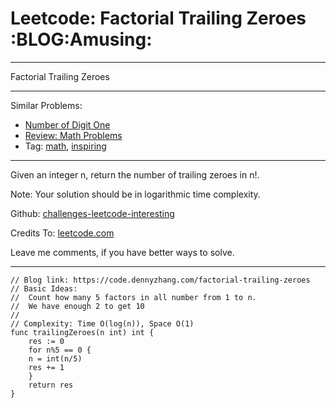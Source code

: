 
# Leetcode: Factorial Trailing Zeroes     :BLOG:Amusing:

---

Factorial Trailing Zeroes  

---

Similar Problems:  

-   [Number of Digit One](https://code.dennyzhang.com/number-of-digit-one)
-   [Review: Math Problems](https://code.dennyzhang.com/review-math)
-   Tag: [math](https://code.dennyzhang.com/tag/math), [inspiring](https://code.dennyzhang.com/tag/inspiring)

---

Given an integer n, return the number of trailing zeroes in n!.  

Note: Your solution should be in logarithmic time complexity.  

Github: [challenges-leetcode-interesting](https://github.com/DennyZhang/challenges-leetcode-interesting/tree/master/problems/factorial-trailing-zeroes)  

Credits To: [leetcode.com](https://leetcode.com/problems/factorial-trailing-zeroes/description/)  

Leave me comments, if you have better ways to solve.  

---

    // Blog link: https://code.dennyzhang.com/factorial-trailing-zeroes
    // Basic Ideas:
    //  Count how many 5 factors in all number from 1 to n.
    //  We have enough 2 to get 10
    //
    // Complexity: Time O(log(n)), Space O(1)
    func trailingZeroes(n int) int {
        res := 0
        for n%5 == 0 {
    	n = int(n/5)
    	res += 1
        }
        return res
    }

